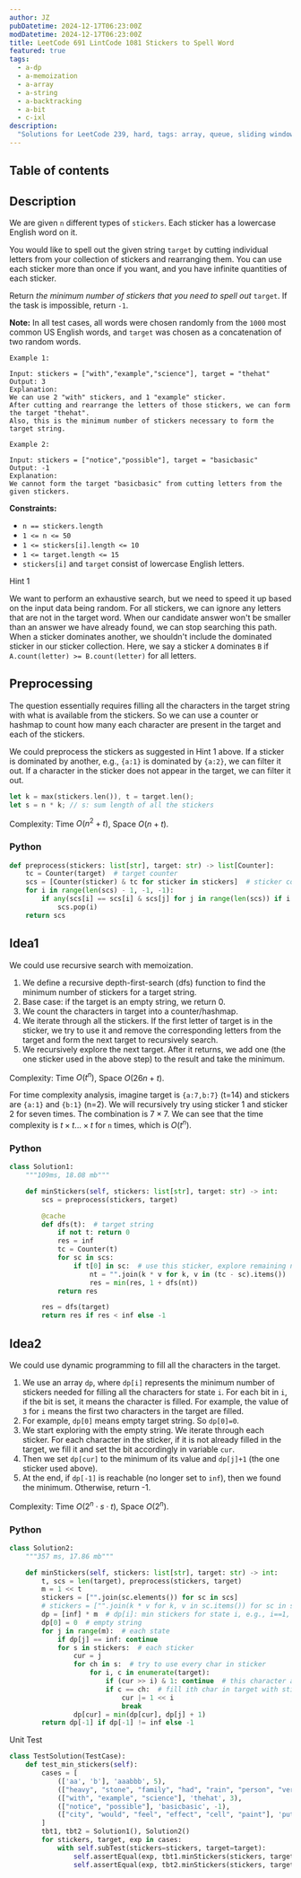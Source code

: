 ```yaml
---
author: JZ
pubDatetime: 2024-12-17T06:23:00Z
modDatetime: 2024-12-17T06:23:00Z
title: LeetCode 691 LintCode 1081 Stickers to Spell Word
featured: true
tags:
  - a-dp
  - a-memoization
  - a-array
  - a-string
  - a-backtracking
  - a-bit
  - c-ixl
description:
  "Solutions for LeetCode 239, hard, tags: array, queue, sliding window, heap, monotonic queue."
---
```


## Table of contents

## Description

We are given `n` different types of `stickers`. Each sticker has a lowercase English word on it.

You would like to spell out the given string `target` by cutting individual letters from your collection of stickers and rearranging them. You can use each sticker more than once if you want, and you have infinite quantities of each sticker.

Return _the minimum number of stickers that you need to spell out_ `target`. If the task is impossible, return `-1`.

**Note:** In all test cases, all words were chosen randomly from the `1000` most common US English words, and `target` was chosen as a concatenation of two random words.

```
Example 1:

Input: stickers = ["with","example","science"], target = "thehat"
Output: 3
Explanation:
We can use 2 "with" stickers, and 1 "example" sticker.
After cutting and rearrange the letters of those stickers, we can form the target "thehat".
Also, this is the minimum number of stickers necessary to form the target string.

Example 2:

Input: stickers = ["notice","possible"], target = "basicbasic"
Output: -1
Explanation:
We cannot form the target "basicbasic" from cutting letters from the given stickers.
```

**Constraints:**

-   `n == stickers.length`
-   `1 <= n <= 50`
-   `1 <= stickers[i].length <= 10`
-   `1 <= target.length <= 15`
-   `stickers[i]` and `target` consist of lowercase English letters.

Hint 1

We want to perform an exhaustive search, but we need to speed it up based on the input data being random. For all stickers, we can ignore any letters that are not in the target word. When our candidate answer won't be smaller than an answer we have already found, we can stop searching this path. When a sticker dominates another, we shouldn't include the dominated sticker in our sticker collection. Here, we say a sticker `A` dominates `B` if `A.count(letter) >= B.count(letter)` for all letters.

## Preprocessing

The question essentially requires filling all the characters in the target string with what is available from the stickers. So we can use a counter or hashmap to count how many each character are present in the target and each of the stickers.

We could preprocess the stickers as suggested in Hint 1 above. If a sticker is dominated by another, e.g., `{a:1}` is dominated by `{a:2}`, we can filter it out. If a character in the sticker does not appear in the target, we can filter it out.

```rust
let k = max(stickers.len()), t = target.len();
let s = n * k; // s: sum length of all the stickers
```

Complexity: Time $O(n^2+t)$, Space $O(n+t)$.

### Python

```python
def preprocess(stickers: list[str], target: str) -> list[Counter]:
    tc = Counter(target)  # target counter
    scs = [Counter(sticker) & tc for sticker in stickers]  # sticker counters
    for i in range(len(scs) - 1, -1, -1):
        if any(scs[i] == scs[i] & scs[j] for j in range(len(scs)) if i != j):
            scs.pop(i)
    return scs
```

## Idea1

We could use recursive search with memoization.

1. We define a recursive depth-first-search (dfs) function to find the minimum number of stickers for a target string.
2. Base case: if the target is an empty string, we return 0.
3. We count the characters in target into a counter/hashmap.
4. We iterate through all the stickers. If the first letter of target is in the sticker, we try to use it and remove the corresponding letters from the target and form the next target to recursively search.
5. We recursively explore the next target. After it returns, we add one (the one sticker used in the above step) to the result and take the minimum.

Complexity: Time $O(t^n)$, Space $O(26n+t)$.

For time complexity analysis, imagine target is `{a:7,b:7}` (t=14) and stickers are `{a:1}` and `{b:1}` (n=2). We will recursively try using sticker 1 and sticker 2 for seven times. The combination is $7 \times 7$. We can see that the time complexity is $t \times t... \times t$ for `n` times, which is $O(t^n)$.

### Python

```python
class Solution1:
    """109ms, 18.08 mb"""

    def minStickers(self, stickers: list[str], target: str) -> int:
        scs = preprocess(stickers, target)

        @cache
        def dfs(t):  # target string
            if not t: return 0
            res = inf
            tc = Counter(t)
            for sc in scs:
                if t[0] in sc:  # use this sticker, explore remaining next target
                    nt = "".join(k * v for k, v in (tc - sc).items())
                    res = min(res, 1 + dfs(nt))
            return res

        res = dfs(target)
        return res if res < inf else -1
```

## Idea2

We could use dynamic programming to fill all the characters in the target.

1. We use an array `dp`, where `dp[i]` represents the minimum number of stickers needed for filling all the characters for state `i`. For each bit in `i`, if the bit is set, it means the character is filled. For example, the value of `3` for `i` means the first two characters in the target are filled.
2. For example, `dp[0]` means empty target string. So `dp[0]=0`.
3. We start exploring with the empty string. We iterate through each sticker. For each character in the sticker, if it is not already filled in the target, we fill it and set the bit accordingly in variable `cur`.
4. Then we set `dp[cur]` to the minimum of its value and `dp[j]+1` (the one sticker used above).
5. At the end, if `dp[-1]` is reachable (no longer set to `inf`), then we found the minimum. Otherwise, return -1.


Complexity: Time $O(2^n \cdot s \cdot t)$, Space $O(2^n)$.

### Python

```python
class Solution2:
    """357 ms, 17.86 mb"""

    def minStickers(self, stickers: list[str], target: str) -> int:
        t, scs = len(target), preprocess(stickers, target)
        m = 1 << t
        stickers = ["".join(sc.elements()) for sc in scs]
        # stickers = ["".join(k * v for k, v in sc.items()) for sc in scs]
        dp = [inf] * m  # dp[i]: min stickers for state i, e.g., i==1, first character is filled
        dp[0] = 0  # empty string
        for j in range(m):  # each state
            if dp[j] == inf: continue
            for s in stickers:  # each sticker
                cur = j
                for ch in s:  # try to use every char in sticker
                    for i, c in enumerate(target):
                        if (cur >> i) & 1: continue  # this character already filled
                        if c == ch:  # fill ith char in target with sticker s
                            cur |= 1 << i
                            break
                dp[cur] = min(dp[cur], dp[j] + 1)
        return dp[-1] if dp[-1] != inf else -1
```

Unit Test

```python
class TestSolution(TestCase):
    def test_min_stickers(self):
        cases = [
            (['aa', 'b'], 'aaabbb', 5),
            (["heavy", "stone", "family", "had", "rain", "person", "verb", "clothe"], "overfresh", 4),
            (["with", "example", "science"], 'thehat', 3),
            (["notice", "possible"], 'basicbasic', -1),
            (["city", "would", "feel", "effect", "cell", "paint"], 'putcat', 3),
        ]
        tbt1, tbt2 = Solution1(), Solution2()
        for stickers, target, exp in cases:
            with self.subTest(stickers=stickers, target=target):
                self.assertEqual(exp, tbt1.minStickers(stickers, target))
                self.assertEqual(exp, tbt2.minStickers(stickers, target))
```
